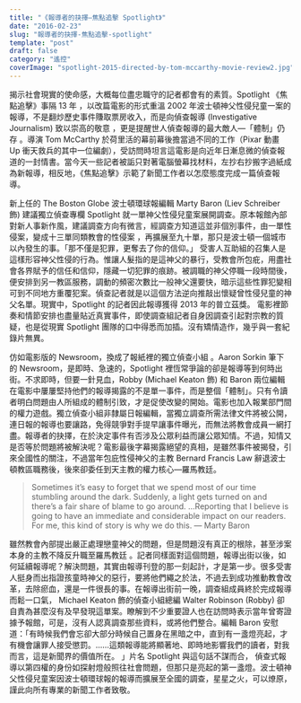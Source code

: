 ```yaml
---
title: "《報導者的抉擇—焦點追擊 Spotlight》"
date: "2016-02-23"
slug: "報導者的抉擇-焦點追擊-spotlight"
template: "post"
draft: false
category: "遙控"
coverImage: "spotlight-2015-directed-by-tom-mccarthy-movie-review2.jpg"
---
```


揭示社會現實的使命感，大概每位盡忠職守的記者都會有的素質。Spotlight 《焦點追擊》事隔 13 年 ，以改篇電影的形式重溫 2002 年波士頓神父性侵兒童一案的報導，不是翻炒歷史事件賺取票房收入，而是向偵查報導 (Investigative Journalism) 致以崇高的敬意 ，更是提醒世人偵查報導的最大敵人—「體制」仍存 。導演 Tom McCarthy 於荷里活的幕前幕後擔當過不同的工作（Pixar 動畫 Up 衝天救兵的其中一位編劇），受訪問時坦言這電影是向近年日漸息微的偵查報道的一封情書。當今天一些記者被詬只對著電腦螢幕找材料，左抄右抄搬字過紙成為新報導，相反地，《焦點追擊》示範了新聞工作者以怎麼態度完成一篇偵查報導。

新上任的 The Boston Globe 波士頓環球報編輯 Marty Baron (Liev Schreiber 飾) 建議獨立偵查專欄 Spotlight 就一單神父性侵兒童案展開調查。原本報館內部對新人事新作風，建議調查方向有微言，經調查方知道這並非個別事件，由一單性侵案，變成十三單同類教會的性侵案 ，再擴展至九十單，那只是波士頓一個城市以內發生的事。「那不僅是犯罪，更奪去了你的信仰。」 受害人互助組的召集人是這樣形容神父性侵的行為。惟讓人髮指的是這神父的暴行，受教會所包疪，用盡社會各界賦予的信任和信仰，隱藏一切犯罪的痕跡。被調職的神父停職一段時間後，便安排到另一教區服務，調動的頻密次數比一般神父還要快，暗示這些性罪犯變相可到不同地方重覆犯案。偵查記者就是以這個方法逆向推敲出懷疑曾性侵兒童的神父名單。現實中，Spotlight 的記者因此報導獲得 2013 年的普立茲獎。 電影裡節奏和情節安排也盡量貼近真實事件，即使調查組記者自身因調查引起對宗教的質疑，也是從現實 Spotlight 團隊的口中得悉而加插。沒有矯情造作，幾乎與一套紀錄片無異。

仿如電影版的 Newsroom，換成了報紙裡的獨立偵查小組 。Aaron Sorkin 筆下的 Newsroom，是即時、急速的，Spotlight 裡恆常爭論的卻是報導等到何時出街。不求即時，但要一針見血，Robby (Michael Keaton 飾) 和 Baron 兩位編輯在電影中屢屢堅持他們的報導揭露的不是單一事件，而是整個「體制」。只有令讀者明白問題由人所組成的體制引致，才是促使改變的開始。電影也加入報業部門間的權力遊戲。獨立偵查小組非隸屬日報編輯，當獨立調查所需法律文件將被公開，連日報的報導也要讓路，免得競爭對手提早讓事件曝光，而無法將教會成員一網打盡。報導者的抉擇，在於決定事件有否涉及公眾利益而讓公眾知情。不過，知情又是否等於問題將被解決呢？電影最後字幕揭露絕望的真相，是雖然事件被揭發，引來全國性的關注，不過當年包庇性侵神父的主教 Bernard Francis Law 辭退波士頓教區職務後，後來卻委任到天主教的權力核心—羅馬教廷。

> Sometimes it’s easy to forget that we spend most of our time stumbling around the dark. Suddenly, a light gets turned on and there’s a fair share of blame to go around. …Reporting that I believe is going to have an immediate and considerable impact on our readers. For me, this kind of story is why we do this. — Marty Baron

雖然教會內部提出嚴正處理戀童神父的問題，但是問題沒有真正的根除，甚至涉案本身的主教不降反升職至羅馬教廷 。記者同樣面對這個問題，報導出街以後，如何延續報導呢？解決問題，其實由報導刊登的那一刻起計，才是第一步。很多受害人挺身而出指證孩童時神父的惡行，要將他們繩之於法，不過去到成功推動教會改革，去除瘀血，還是一件很長的事。在報導出街前一晚，調查組成員終於完成報導而鬆一口氣， Michael Keaton 飾的偵查小組總編 Walter Robinson (Robby) 卻自責為甚麼沒有及早發現這單案。瞭解到不少重要證人也在訪問時表示當年曾寄證據予報館，可是，沒有人認真調查那些資料，或將他們整合。編輯 Baron 安慰道：「有時候我們會忘卻大部分時候自己置身在黑暗之中，直到有一盞燈亮起，才有機會讓罪人接受懲罰。……這類報導能將顯著地、即時地影響我們的讀者，對我而言，這是新聞界的價值所在。 」片名 Spotlight 與這句話不謀而合， 偵查式報導以第四權的身份如探射燈般照往社會問題，但那只是亮起的第一盞燈。波士頓神父性侵兒童案因波士頓環球報的報導而擴展至全國的調查，星星之火，可以燎原，謹此向所有專業的新聞工作者致敬。
